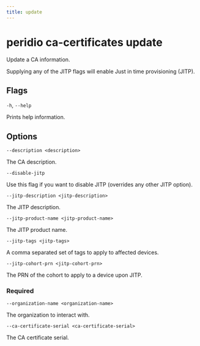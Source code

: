 ```yaml
---
title: update
---
```


# peridio ca-certificates update

Update a CA information.

Supplying any of the JITP flags will enable Just in time provisioning (JITP).

## Flags

`-h`, `--help`

Prints help information.

## Options

`--description <description>`

The CA description.

`--disable-jitp`

Use this flag if you want to disable JITP (overrides any other JITP option).

`--jitp-description <jitp-description>`

The JITP description.

`--jitp-product-name <jitp-product-name>`

The JITP product name.

`--jitp-tags <jitp-tags>`

A comma separated set of tags to apply to affected devices.

`--jitp-cohort-prn <jitp-cohort-prn>`

The PRN of the cohort to apply to a device upon JITP.

### Required

`--organization-name <organization-name>`

The organization to interact with.

`--ca-certificate-serial <ca-certificate-serial>`

The CA certificate serial.

